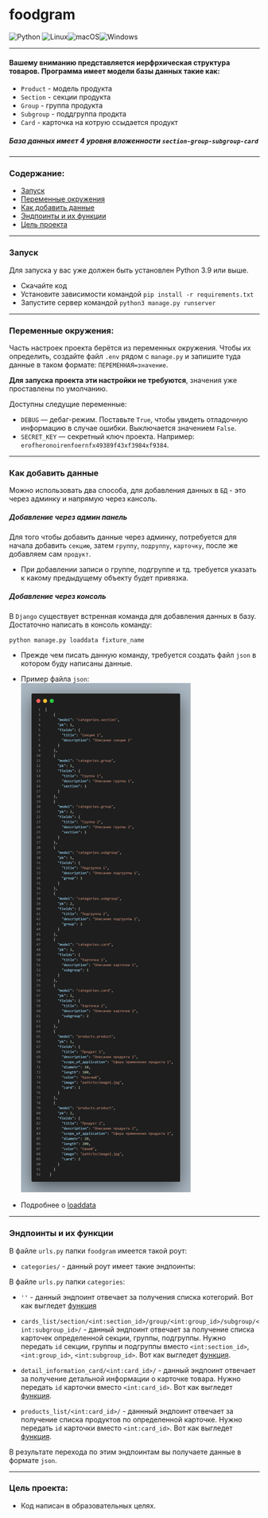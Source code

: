 # foodgram
![Python](https://img.shields.io/badge/python-3670A0?style=for-the-badge&logo=python&logoColor=ffdd54)
![Linux](https://img.shields.io/badge/Linux-FCC624?style=for-the-badge&logo=linux&logoColor=black)![macOS](https://img.shields.io/badge/mac%20os-000000?style=for-the-badge&logo=macos&logoColor=F0F0F0)![Windows](https://img.shields.io/badge/Windows-0078D6?style=for-the-badge&logo=windows&logoColor=white)

___

#### Вашему вниманию представляется иерфрхическая структура товаров. Программа имеет модели базы данных такие как: 
* `Product` - модель продукта
* `Section` - секции продукта
* `Group` - группа продукта
* `Subgroup` - поддгруппа продкта
* `Card` - карточка на котрую ссыдается продукт

##### База данных имеет 4 уровня вложенности `section-group-subgroup-card` 
___
### Содержание:
* [Запуск]()
* [Переменные окружения]()
* [Как добавить данные]()
* [Эндпоинты и их функции]()
* [Цель проекта]()
___
### Запуск

Для запуска у вас уже должен быть установлен Python 3.9 или выше.

- Скачайте код
- Установите зависимости командой `pip install -r requirements.txt`
- Запустите сервер командой `python3 manage.py runserver`
___
### Переменные окружения:

Часть настроек проекта берётся из переменных окружения. Чтобы их определить, создайте файл `.env` рядом с `manage.py` и запишите туда данные в таком формате: `ПЕРЕМЕННАЯ=значение`.

**Для запуска проекта эти настройки не требуются**, значения уже проставлены по умолчанию.

Доступны следущие переменные:
- `DEBUG` — дебаг-режим. Поставьте `True`, чтобы увидеть отладочную информацию в случае ошибки. Выключается значением `False`.
- `SECRET_KEY` — секретный ключ проекта. Например: `erofheronoirenfoernfx49389f43xf3984xf9384`.
___
### Как добавить данные

Можно использовать два способа, для добавления данных в `БД` - это через админку и напрямую через кансоль.

##### Добавление через админ панель

Для того чтобы добавить данные через админку, потребуется для начала добавить `секцию`, затем `группу`, `подруппу`, `карточку`, после же добавляем сам `продукт`.

* При добавлении записи о группе, подгруппе и тд. требуется указать к какому предыдущему объекту будет привязка.

##### Добавление через консоль

В `Django` существует встренная команда для добавления данных в базу. Достаточно написать в консоль команду:
```
python manage.py loaddata fixture_name
```
* Прежде чем писать данную команду, требуется создать файл `json` в котором буду написаны данные.

* Пример файла `json`:
![](picture/code.png)

* Подробнее о [loaddata](https://www.pythontutorial.net/django-tutorial/django-loaddata/)

___
### Эндпоинты и их функции
В файле `urls.py` папки `foodgram` имеется такой роут:

* `categories/` - данный роут имеет такие эндпоинты:

В файле `urls.py` папки `categories`:

* `''` - данный эндпоинт отвечает за получения списка котегорий. Вот как выгледет [функция](https://github.com/Artuom4ik/foodgram/blob/0a8b00fba0a82b106b8245f2dd6cc93d28e512b8/categories/views.py#L7-L17)

* `cards_list/section/<int:section_id>/group/<int:group_id>/subgroup/<int:subgroup_id>/` - данный эндпоинт отвечает за получение списка карточек определенной секции, группы, подгруппы. Нужно передать `id` секции, группы и подгруппы вместо `<int:section_id>`, `<int:group_id>`, `<int:subgroup_id>`. Вот как выгледет [функция](https://github.com/Artuom4ik/foodgram/blob/0a8b00fba0a82b106b8245f2dd6cc93d28e512b8/categories/views.py#L20-L36).

* `detail_information_card/<int:card_id>/` - данный эндпоинт отвечает за получение детальной информации о карточке товара. Нужно передать `id` карточки вместо `<int:card_id>`. Вот как выгледет [функция](https://github.com/Artuom4ik/foodgram/blob/0a8b00fba0a82b106b8245f2dd6cc93d28e512b8/categories/views.py#L39-L70).

* `products_list/<int:card_id>/` - даннный эндпоинт отвечает за получение списка продуктов по определенной карточке. Нужно передать `id` карточки вместо `<int:card_id>`. Вот как выгледет [функция](https://github.com/Artuom4ik/foodgram/blob/0a8b00fba0a82b106b8245f2dd6cc93d28e512b8/categories/views.py#L73-L89).

В результате перехода по этим эндпоинтам вы получаете данные в формате `json`.
___

### Цель проекта:
* Код написан в образовательных целях.
